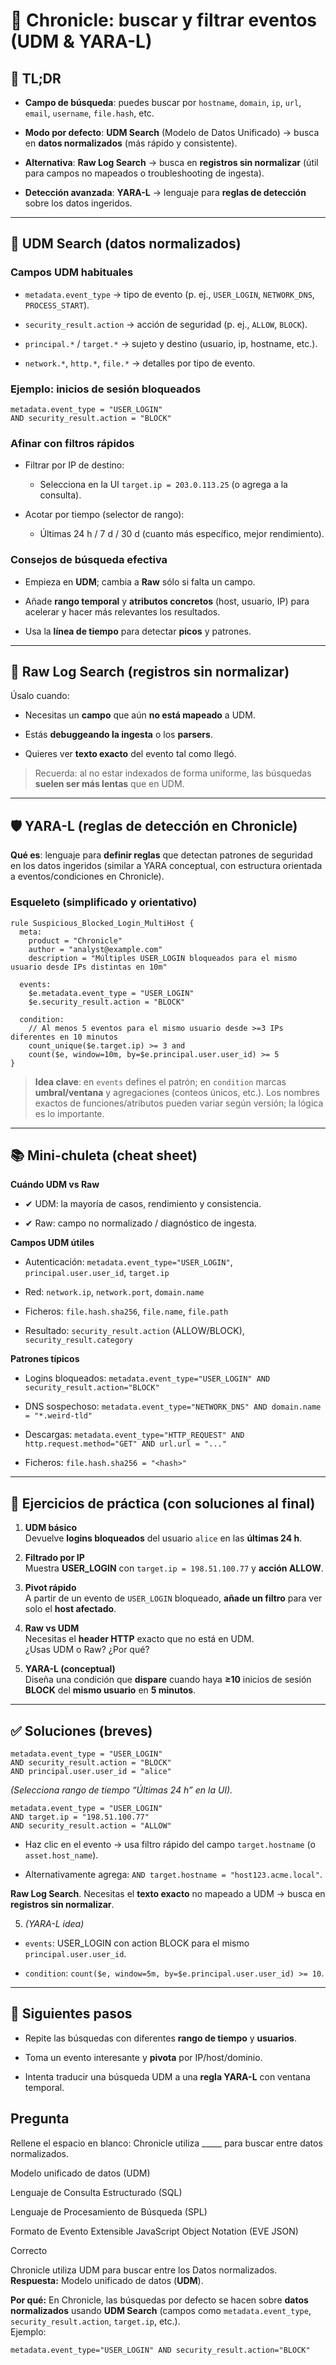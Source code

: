 
# 🔎 Chronicle: buscar y filtrar eventos (UDM & YARA-L)

## 🧠 TL;DR

- **Campo de búsqueda**: puedes buscar por `hostname`, `domain`, `ip`, `url`, `email`, `username`, `file.hash`, etc.
    
- **Modo por defecto**: **UDM Search** (Modelo de Datos Unificado) → busca en **datos normalizados** (más rápido y consistente).
    
- **Alternativa**: **Raw Log Search** → busca en **registros sin normalizar** (útil para campos no mapeados o troubleshooting de ingesta).
    
- **Detección avanzada**: **YARA-L** → lenguaje para **reglas de detección** sobre los datos ingeridos.
    

---

## 🧩 UDM Search (datos normalizados)

### Campos UDM habituales

- `metadata.event_type` → tipo de evento (p. ej., `USER_LOGIN`, `NETWORK_DNS`, `PROCESS_START`).
    
- `security_result.action` → acción de seguridad (p. ej., `ALLOW`, `BLOCK`).
    
- `principal.*` / `target.*` → sujeto y destino (usuario, ip, hostname, etc.).
    
- `network.*`, `http.*`, `file.*` → detalles por tipo de evento.
    

### Ejemplo: inicios de sesión bloqueados

```udm
metadata.event_type = "USER_LOGIN"
AND security_result.action = "BLOCK"
```

### Afinar con filtros rápidos

- Filtrar por IP de destino:
    
    - Selecciona en la UI `target.ip = 203.0.113.25` (o agrega a la consulta).
        
- Acotar por tiempo (selector de rango):
    
    - Últimas 24 h / 7 d / 30 d (cuanto más específico, mejor rendimiento).
        

### Consejos de búsqueda efectiva

- Empieza en **UDM**; cambia a **Raw** sólo si falta un campo.
    
- Añade **rango temporal** y **atributos concretos** (host, usuario, IP) para acelerar y hacer más relevantes los resultados.
    
- Usa la **línea de tiempo** para detectar **picos** y patrones.
    

---

## 🧾 Raw Log Search (registros sin normalizar)

Úsalo cuando:

- Necesitas un **campo** que aún **no está mapeado** a UDM.
    
- Estás **debuggeando la ingesta** o los **parsers**.
    
- Quieres ver **texto exacto** del evento tal como llegó.
    

> Recuerda: al no estar indexados de forma uniforme, las búsquedas **suelen ser más lentas** que en UDM.

---

## 🛡️ YARA-L (reglas de detección en Chronicle)

**Qué es**: lenguaje para **definir reglas** que detectan patrones de seguridad en los datos ingeridos (similar a YARA conceptual, con estructura orientada a eventos/condiciones en Chronicle).

### Esqueleto (simplificado y orientativo)

```yaral
rule Suspicious_Blocked_Login_MultiHost {
  meta:
    product = "Chronicle"
    author = "analyst@example.com"
    description = "Múltiples USER_LOGIN bloqueados para el mismo usuario desde IPs distintas en 10m"

  events:
    $e.metadata.event_type = "USER_LOGIN"
    $e.security_result.action = "BLOCK"

  condition:
    // Al menos 5 eventos para el mismo usuario desde >=3 IPs diferentes en 10 minutos
    count_unique($e.target.ip) >= 3 and
    count($e, window=10m, by=$e.principal.user.user_id) >= 5
}
```

> **Idea clave**: en `events` defines el patrón; en `condition` marcas **umbral/ventana** y agregaciones (conteos únicos, etc.). Los nombres exactos de funciones/atributos pueden variar según versión; la lógica es lo importante.

---

## 📚 Mini-chuleta (cheat sheet)

**Cuándo UDM vs Raw**

- ✔ UDM: la mayoría de casos, rendimiento y consistencia.
    
- ✔ Raw: campo no normalizado / diagnóstico de ingesta.
    

**Campos UDM útiles**

- Autenticación: `metadata.event_type="USER_LOGIN"`, `principal.user.user_id`, `target.ip`
    
- Red: `network.ip`, `network.port`, `domain.name`
    
- Ficheros: `file.hash.sha256`, `file.name`, `file.path`
    
- Resultado: `security_result.action` (ALLOW/BLOCK), `security_result.category`
    

**Patrones típicos**

- Logins bloqueados: `metadata.event_type="USER_LOGIN" AND security_result.action="BLOCK"`
    
- DNS sospechoso: `metadata.event_type="NETWORK_DNS" AND domain.name = "*.weird-tld"`
    
- Descargas: `metadata.event_type="HTTP_REQUEST" AND http.request.method="GET" AND url.url = "..."`
    
- Ficheros: `file.hash.sha256 = "<hash>"`
    

---

## 🧪 Ejercicios de práctica (con soluciones al final)

1. **UDM básico**  
    Devuelve **logins bloqueados** del usuario `alice` en las **últimas 24 h**.
    
2. **Filtrado por IP**  
    Muestra **USER_LOGIN** con `target.ip = 198.51.100.77` y **acción ALLOW**.
    
3. **Pivot rápido**  
    A partir de un evento de `USER_LOGIN` bloqueado, **añade un filtro** para ver solo el **host afectado**.
    
4. **Raw vs UDM**  
    Necesitas el **header HTTP** exacto que no está en UDM.  
    ¿Usas UDM o Raw? ¿Por qué?
    
5. **YARA-L (conceptual)**  
    Diseña una condición que **dispare** cuando haya **≥10** inicios de sesión **BLOCK** del **mismo usuario** en **5 minutos**.
    

---

## ✅ Soluciones (breves)

```udm
metadata.event_type = "USER_LOGIN"
AND security_result.action = "BLOCK"
AND principal.user.user_id = "alice"
```

_(Selecciona rango de tiempo “Últimas 24 h” en la UI)._

```udm
metadata.event_type = "USER_LOGIN"
AND target.ip = "198.51.100.77"
AND security_result.action = "ALLOW"
```

- Haz clic en el evento → usa filtro rápido del campo `target.hostname` (o `asset.host_name`).
    
- Alternativamente agrega: `AND target.hostname = "host123.acme.local"`.
    

**Raw Log Search**. Necesitas el **texto exacto** no mapeado a UDM → busca en **registros sin normalizar**.

5. _(YARA-L idea)_
    

- `events`: USER_LOGIN con action BLOCK para el mismo `principal.user.user_id`.
    
- `condition`: `count($e, window=5m, by=$e.principal.user.user_id) >= 10`.
    

---

## 🧭 Siguientes pasos

- Repite las búsquedas con diferentes **rango de tiempo** y **usuarios**.
    
- Toma un evento interesante y **pivota** por IP/host/dominio.
    
- Intenta traducir una búsqueda UDM a una **regla YARA-L** con ventana temporal.
    

## Pregunta

Rellene el espacio en blanco: Chronicle utiliza _____ para buscar entre datos normalizados.

Modelo unificado de datos (UDM)

Lenguaje de Consulta Estructurado (SQL)

Lenguaje de Procesamiento de Búsqueda (SPL)

Formato de Evento Extensible JavaScript Object Notation (EVE JSON)

Correcto

Chronicle utiliza UDM para buscar entre los Datos normalizados.
**Respuesta:** Modelo unificado de datos (**UDM**).

**Por qué:** En Chronicle, las búsquedas por defecto se hacen sobre **datos normalizados** usando **UDM Search** (campos como `metadata.event_type`, `security_result.action`, `target.ip`, etc.).  
Ejemplo:

```
metadata.event_type="USER_LOGIN" AND security_result.action="BLOCK"
```